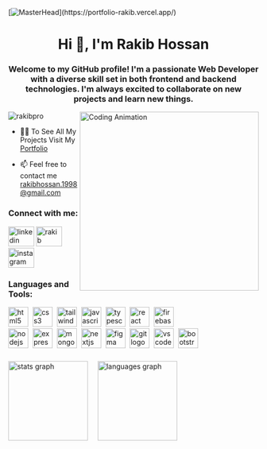 [![MasterHead](**https://i.ibb.co/j61Pmfv/Black-Modern-Personal-Linked-In-Banner.png**)](https://portfolio-rakib.vercel.app/)
<h1 align="center">Hi 👋, I'm Rakib Hossan</h1>
<h3 align="center">Welcome to my GitHub profile! I'm a passionate Web Developer with a diverse skill set in both frontend and backend technologies. I'm always excited to collaborate on new projects and learn new things.</h3>

<img align="right" src="https://i.ibb.co/4t9swJ5/coding.gif" alt="Coding Animation" width="360" />


<p align="left"> <img src="https://komarev.com/ghpvc/?username=rakibpro&label=Profile%20views&color=0e75b6&style=flat" alt="rakibpro" /> </p>


- 👨‍💻 To See All My Projects Visit My [Portfolio](https://portfolio-rakib.vercel.app)

- 📫 Feel free to contact me rakibhossan.1998@gmail.com

<h3 align="left">Connect with me:</h3>
<div align="left">
    
  <a href="https://www.linkedin.com/in/rakibhossan/" target="blank"><img src="https://raw.githubusercontent.com/maurodesouza/profile-readme-generator/master/src/assets/icons/social/linkedin/default.svg" width="52" height="40" alt="linkedin logo" /></a>
  <a href="https://www.facebook.com/rakib.hossan.1998/" target="blank"><img src="https://raw.githubusercontent.com/rahuldkjain/github-profile-readme-generator/master/src/images/icons/Social/facebook.svg" alt="rakib" width="52" height="40" /></a>
  <a href="https://www.instagram.com/rakib.98/" target="blank"><img src="https://raw.githubusercontent.com/maurodesouza/profile-readme-generator/master/src/assets/icons/social/instagram/default.svg" width="52" height="40" alt="instagram logo"  /></a>
  
</div>


<h3 align="left">Languages and Tools:</h3>
<div align="left">
  <img src="https://skillicons.dev/icons?i=html" height="40" alt="html5 logo" title="HTML5" />
  <img width="1" />
  <img src="https://skillicons.dev/icons?i=css" height="40" alt="css3 logo" title="CSS3" />
  <img width="1" />
  <img src="https://skillicons.dev/icons?i=tailwind" height="40" alt="tailwindcss logo" title="Tailwind CSS" />
  <img width="1" />
  <img src="https://skillicons.dev/icons?i=js" height="40" alt="javascript logo" title="JavaScript" />
  <img width="1" />
  <img src="https://skillicons.dev/icons?i=ts" height="40" alt="typescript logo" title="TypeScript" />
  <img width="1" />
  <img src="https://skillicons.dev/icons?i=react" height="40" alt="react logo" title="ReactJS" />
  <img width="1" />
  <img src="https://skillicons.dev/icons?i=firebase" height="40" alt="firebase logo" title="Firebase" />
  <img width="1" />
  <br/>
  <img src="https://skillicons.dev/icons?i=nodejs" height="40" alt="nodejs logo" title="NodeJs" />
  <img width="1" />
  <img src="https://skillicons.dev/icons?i=express" height="40" alt="express logo" title="ExpressJs" />
  <img width="1" />
  <img src="https://skillicons.dev/icons?i=mongodb" height="40" alt="mongodb logo" title="MongoDB" />
  <img width="1" />
  <img src="https://skillicons.dev/icons?i=nextjs" height="40" alt="nextjs logo" title="NextJs" />
  <img width="1" />
  <img src="https://skillicons.dev/icons?i=figma" height="40" alt="figma logo" title="Figma" />
  <img width="1" />
  <img src="https://skillicons.dev/icons?i=git" height="40" alt="git logo" title="Git" />
  <img width="1" />
  <img src="https://skillicons.dev/icons?i=vscode" height="40" alt="vscode logo" title="Visual Studio Code" />
  <img width="1" />
  <img src="https://skillicons.dev/icons?i=bootstrap" height="40" alt="bootstrap logo" title="Bootstrap" />
</div>

###

<div align="left">
  
 
 <img src="https://github-readme-stats.vercel.app/api?username=RakibPro&hide_title=false&hide_rank=false&show_icons=true&include_all_commits=true&count_private=true&disable_animations=false&theme=monokai&locale=en&hide_border=true&order=1" height="160" alt="stats graph" />
 &nbsp; &nbsp;
 
  <img src="https://github-readme-stats.vercel.app/api/top-langs?username=RakibPro&locale=en&hide_title=false&layout=compact&card_width=320&langs_count=4&theme=monokai&hide_border=true&order=2" height="160" alt="languages graph" />
</div>

